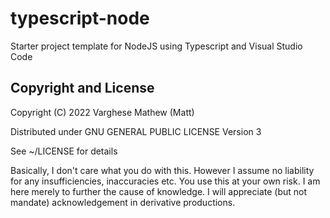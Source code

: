 # typescript-node
Starter project template for NodeJS using Typescript and Visual Studio Code

## Copyright and License
Copyright (C) 2022 Varghese Mathew (Matt)

Distributed under GNU GENERAL PUBLIC LICENSE Version 3

See ~/LICENSE for details

Basically, I don't care what you do with this. However I assume no liability for any insufficiencies, inaccuracies etc. You use this at your own risk. I am here merely to further the cause of knowledge. I will appreciate (but not mandate) acknowledgement in derivative productions.
